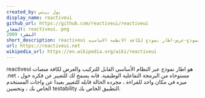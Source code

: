 ```yaml
---
created_by: بول بيتس
display_name: reactiveui
github_url: https://github.com/reactiveui/reactiveui
الشعار: reactiveui. png
النشر: 2009
short_description: reactiveui هو قابل لتكوين ، عبر منصة نموذج-عرض-اطار نموذج لكافة الانظمه الاساسيه .net. الموضوع: reactiveui
url: https://reactiveui.net
wikipedia_url: https://en.wikipedia.org/wiki/reactiveui
---
```

reactiveui هو اطار نموذج عبر النظام الأساسي القابل للتركيب والعرض لكافة منصات .net ، مستوحاه من البرمجة التفاعلية الوظيفية. فانه يسمح لك للتعبير عن فكره حول ميزه في مكان واحد للقراءة ، مجرده الحالة قابله للتغيير بعيدا عن واجات المستخدم الخاص بك ، وتحسين testability التطبيق الخاص بك.
